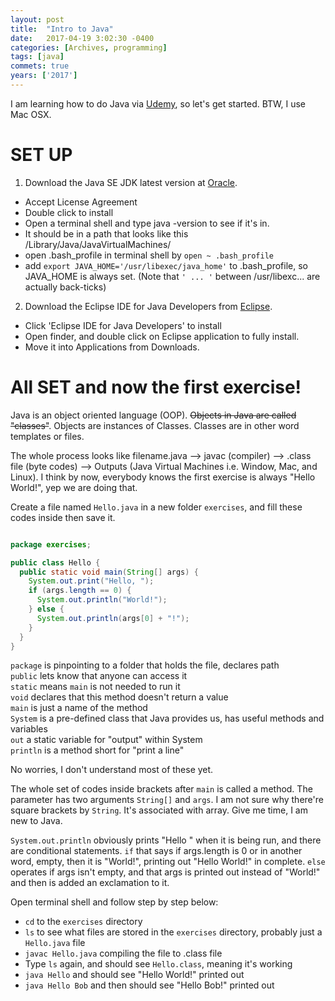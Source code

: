 ```yaml
---
layout: post
title:  "Intro to Java"
date:   2017-04-19 3:02:30 -0400
categories: [Archives, programming] 
tags: [java]
commets: true
years: ['2017']
---
```


I am learning how to do Java via [Udemy][Udemy], so let's get started. BTW, I use Mac OSX.

# SET UP

1) Download the Java SE JDK latest version at [Oracle][Oracle].

  - Accept License Agreement
  - Double click to install
  - Open a terminal shell and type java -version to see if it's in.
  - It should be in a path that looks like this /Library/Java/JavaVirtualMachines/
  - open .bash_profile in terminal shell by `open ~ .bash_profile`
  - add `export JAVA_HOME='/usr/libexec/java_home'` to .bash_profile, so JAVA_HOME is always set.   (Note that `' ... '` between /usr/libexc... are actually back-ticks)

2) Download the Eclipse IDE for Java Developers from [Eclipse][Eclipse].

  - Click 'Eclipse IDE for Java Developers' to install
  - Open finder, and double click on Eclipse application to fully install.
  - Move it into Applications from Downloads.

# All SET and now the first exercise!

Java is an object oriented language (OOP). ~~Objects in Java are called "classes"~~. Objects are instances of Classes. Classes are in other word templates or files.

The whole process looks like filename.java --> javac (compiler) --> .class file (byte codes) --> Outputs (Java Virtual Machines i.e. Window, Mac, and Linux). I think by now, everybody knows the first exercise is always "Hello World!", yep we are doing that.

Create a file named `Hello.java` in a new folder `exercises`, and fill these codes inside then save it.


```java

package exercises;

public class Hello {
  public static void main(String[] args) {
    System.out.print("Hello, ");           
    if (args.length == 0) {
      System.out.println("World!");
    } else {
      System.out.println(args[0] + "!");
    }
  }
}
```

`package` is pinpointing to a folder that holds the file, declares path <br />
`public` lets know that anyone can access it <br />
`static` means `main` is not needed to run it <br />
`void` declares that this method doesn't return a value <br />
`main` is just a name of the method <br />
`System` is a pre-defined class that Java provides us, has useful methods and variables <br />
`out` a static variable for "output" within System <br />
`println` is a method short for "print a line" <br />

No worries, I don't understand most of these yet.

The whole set of codes inside brackets after `main` is called a method. The parameter has two arguments `String[]` and `args`. I am not sure why there're square brackets by `String`. It's associated with array. Give me time, I am new to Java.

`System.out.println` obviously prints "Hello " when it is being run, and there are conditional statements. `if` that says if args.length is 0 or in another word, empty, then it is "World!", printing out "Hello World!" in complete. `else` operates if args isn't empty, and that args is printed out instead of "World!" and then is added an exclamation to it.

Open terminal shell and follow step by step below:

- `cd` to the `exercises` directory
- `ls` to see what files are stored in the `exercises` directory, probably just a `Hello.java` file
- `javac Hello.java` compiling the file to .class file
- Type `ls` again, and should see `Hello.class`, meaning it's working
- `java Hello` and should see "Hello World!" printed out
- `java Hello Bob` and then should see "Hello Bob!" printed out






[Udemy]: https://www.udemy.com
[Oracle]: https://www.oracle.com/technetwork/java/javase/downloads/index.html
[Eclipse]: http://www.eclipse.org/downloads/packages/
